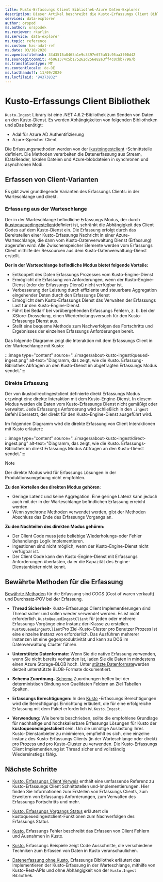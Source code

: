 ```yaml
---
title: Kusto-Erfassungs Client Bibliothek-Azure Daten-Explorer
description: Dieser Artikel beschreibt die Kusto-Erfassungs Client Bibliothek in Azure Daten-Explorer.
services: data-explorer
author: orspod
ms.author: orspodek
ms.reviewer: rkarlin
ms.service: data-explorer
ms.topic: reference
ms.custom: has-adal-ref
ms.date: 03/18/2020
ms.openlocfilehash: 33d3515a8465a1e9c3397e675a51c95aa3f00d42
ms.sourcegitcommit: 4b061374c5b175262d256e82e3ff4c0cbb779a7b
ms.translationtype: MT
ms.contentlocale: de-DE
ms.lasthandoff: 11/09/2020
ms.locfileid: "94373832"
---
```

# <a name="kusto-ingest-client-library"></a>Kusto-Erfassungs Client Bibliothek 

`Kusto.Ingest` Library ist eine .NET 4.6.2-Bibliothek zum Senden von Daten an den Kusto-Dienst.
Es werden Abhängigkeiten von folgenden Bibliotheken und sDas benötigt:

* Adal für Azure AD Authentifizierung
* Azure-Speicher Client

Die Erfassungsmethoden werden von der [ikustoingestclient](kusto-ingest-client-reference.md#interface-ikustoingestclient) -Schnittstelle definiert.  Die Methoden verarbeiten die Datenerfassung aus Stream, IDataReader, lokalen Dateien und Azure-blobdateien in synchronen und asynchronen Modi.

## <a name="ingest-client-flavors"></a>Erfassen von Client-Varianten

Es gibt zwei grundlegende Varianten des Erfassungs Clients: in der Warteschlange und direkt.

### <a name="queued-ingestion"></a>Erfassung aus der Warteschlange

Der in der Warteschlange befindliche Erfassungs Modus, der durch [ikustoqueuedingestclient](kusto-ingest-client-reference.md#interface-ikustoqueuedingestclient)definiert ist, schränkt die Abhängigkeit des Client Codes auf dem Kusto-Dienst ein. Die Erfassung erfolgt durch das Bereitstellen einer Kusto-Erfassungs Nachricht in einer Azure-Warteschlange, die dann vom Kusto-Datenverwaltung Dienst (Erfassung) abgerufen wird. Alle Zwischenspeicher Elemente werden vom Erfassungs Client mithilfe der Ressourcen aus dem Kusto-Datenverwaltung-Dienst erstellt.

**Der in der Warteschlange befindliche Modus bietet folgende Vorteile:**

* Entkoppelt des Daten Erfassungs Prozesses vom Kusto-Engine-Dienst
* Ermöglicht die Erfassung von Anforderungen, wenn der Kusto-Engine-Dienst (oder der Erfassungs Dienst) nicht verfügbar ist.
* Verbesserung der Leistung durch effiziente und steuerbare Aggregation eingehender Daten durch den Erfassungs Dienst 
* Ermöglicht dem Kusto-Erfassungs Dienst das Verwalten der Erfassungs Last für den Kusto-Engine-Dienst.
* Führt bei Bedarf bei vorübergehenden Erfassungs Fehlern, z. b. bei der XStore-Drosselung, einen Wiederholungsversuch für den Kusto-Erfassungs Dienst aus.
* Stellt eine bequeme Methode zum Nachverfolgen des Fortschritts und Ergebnisses der einzelnen Erfassungs Anforderungen bereit.

Das folgende Diagramm zeigt die Interaktion mit dem Erfassungs Client in der Warteschlange mit Kusto:

:::image type="content" source="../images/about-kusto-ingest/queued-ingest.png" alt-text="Diagramm, das zeigt, wie die Kusto. Erfassung-Bibliothek Abfragen an den Kusto-Dienst im abgefragten Erfassungs Modus sendet.":::
 
### <a name="direct-ingestion"></a>Direkte Erfassung

Der von ikustodirectingestclient definierte direkt Erfassungs Modus erzwingt eine direkte Interaktion mit dem Kusto-Engine-Dienst. In diesem Modus werden die Daten vom Kusto-Erfassungs Dienst nicht gemäßigt oder verwaltet. Jede Erfassungs Anforderung wird schließlich in den `.ingest` Befehl übersetzt, der direkt für den Kusto-Engine-Dienst ausgeführt wird.

Im folgenden Diagramm wird die direkte Erfassung von Client Interaktionen mit Kusto erläutert:

:::image type="content" source="../images/about-kusto-ingest/direct-ingest.png" alt-text="Diagramm, das zeigt, wie die Kusto. Erfassungs-Bibliothek im direkt Erfassungs Modus Abfragen an den Kusto-Dienst sendet.":::

> [!NOTE]
> Der direkte Modus wird für Erfassungs Lösungen in der Produktionsumgebung nicht empfohlen.

**Zu den Vorteilen des direkten Modus gehören:**

* Geringe Latenz und keine Aggregation. Eine geringe Latenz kann jedoch auch mit der in der Warteschlange befindlichen Erfassung erreicht werden.
* Wenn synchrone Methoden verwendet werden, gibt der Methoden Abschluss das Ende des Erfassungs Vorgangs an.

**Zu den Nachteilen des direkten Modus gehören:**

* Der Client Code muss jede beliebige Wiederholungs-oder Fehler Behandlungs Logik implementieren.
* Ingestionen sind nicht möglich, wenn der Kusto-Engine-Dienst nicht verfügbar ist.
* Der Client Code kann den Kusto-Engine-Dienst mit Erfassungs Anforderungen überlasten, da er die Kapazität des Engine-Dienstanbieter nicht kennt.

## <a name="ingestion-best-practices"></a>Bewährte Methoden für die Erfassung

[Bewährte Methoden](kusto-ingest-best-practices.md) für die Erfassung sind COGS (Cost of waren verkauft) und Durchsatz-POV bei der Erfassung.

* **Thread Sicherheit-** Kusto-Erfassungs Client Implementierungen sind Thread sicher und sollen wieder verwendet werden. Es ist nicht erforderlich, `KustoQueuedIngestClient` für jeden oder mehrere Erfassungs Vorgänge eine Instanz der-Klasse zu erstellen. `KustoQueuedIngestClient`Pro Ziel-Kusto-Cluster pro Benutzer Prozess ist eine einzelne Instanz von erforderlich. Das Ausführen mehrerer Instanzen ist eine gegenproduktivität und kann zu DOS im Datenverwaltung Cluster führen.

* **Unterstützte Datenformate:** Wenn Sie die native Erfassung verwenden, wenn Sie nicht bereits vorhanden ist, laden Sie die Daten in mindestens einen Azure Storage-BLOB hoch. Unter [stützte Datenformate](../../../ingestion-supported-formats.md)werden derzeit unterstützte BLOB-Formate dokumentiert.

* **Schema Zuordnung-** 
 [Schema](../../management/mappings.md) Zuordnungen helfen bei der deterministisch Bindung von Quelldaten Feldern an Ziel Tabellen Spalten.

* **Erfassungs Berechtigungen:** 
 In den [Kusto](kusto-ingest-client-permissions.md) -Erfassungs Berechtigungen wird die Berechtigungs Einrichtung erläutert, die für eine erfolgreiche Erfassung mit dem Paket erforderlich ist `Kusto.Ingest` .

* **Verwendung:** Wie bereits beschrieben, sollte die empfohlene Grundlage für nachhaltige und hochskalierbare Erfassungs Lösungen für Kusto der **kustoqueuedingestclient** sein.
Um die unnötige Auslastung Ihres Kusto-Dienstanbieter zu minimieren, empfiehlt es sich, eine einzelne Instanz des Kusto-Erfassungs Clients (in der Warteschlange oder direkt) pro Prozess und pro Kusto-Cluster zu verwenden. Die Kusto-Erfassungs Client Implementierung ist Thread sicher und vollständig Wiedereinstiegs fähig.

## <a name="next-steps"></a>Nächste Schritte

* [Kusto. Erfassungs Client Verweis](kusto-ingest-client-reference.md) enthält eine umfassende Referenz zu Kusto-Erfassungs Client Schnittstellen und-Implementierungen. Hier finden Sie Informationen zum Erstellen von Erfassungs Clients, zum Erweitern von Erfassungs Anforderungen, zum Verwalten des Erfassungs Fortschritts und mehr.

* [Kusto. Erfassungs Vorgangs Status](kusto-ingest-client-status.md) erläutert die kustoqueuedingestclient-Funktionen zum Nachverfolgen des Erfassungs Status

* [Kusto.](kusto-ingest-client-errors.md) Erfassungs Fehler beschreibt das Erfassen von Client Fehlern und Ausnahmen in Kusto.

* [Kusto.](kusto-ingest-client-examples.md) Erfassungs Beispiele zeigt Code Ausschnitte, die verschiedene Techniken zum Erfassen von Daten in Kusto veranschaulichen.

* [Datenerfassung ohne Kusto.](kusto-ingest-client-rest.md) Erfassungs Bibliothek erläutert das Implementieren der Kusto-Erfassung in der Warteschlange, mithilfe von Kusto-Rest-APIs und ohne Abhängigkeit von der `Kusto.Ingest` Bibliothek.

